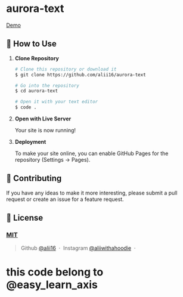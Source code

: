 # aurora-text

[Demo](https://alii16.github.io/aurora-text/)

## 🚀 How to Use

1.  **Clone Repository**

    ```bash
    # Clone this repository or download it
    $ git clone https://github.com/alii16/aurora-text

    # Go into the repository
    $ cd aurora-text

    # Open it with your text editor
    $ code .
    ```

2. **Open with Live Server**

    Your site is now running!

3. **Deployment**

    To make your site online, you can enable GitHub Pages for the repository (Settings -> Pages).

## 📝 Contributing

If you have any ideas to make it more interesting, please submit a pull request or create an issue for a feature request.

## 🤝 License

### [MIT](LICENSE)

> Github [@alii16](https://github.com/alii16) &nbsp;&middot;&nbsp;
> Instagram [@aliiwithahoodie](https://instagram.com/aliiwithahoodie) &nbsp;&middot;&nbsp;

# this code belong to @easy_learn_axis
